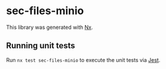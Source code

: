 # sec-files-minio

This library was generated with [Nx](https://nx.dev).

## Running unit tests

Run `nx test sec-files-minio` to execute the unit tests via [Jest](https://jestjs.io).
